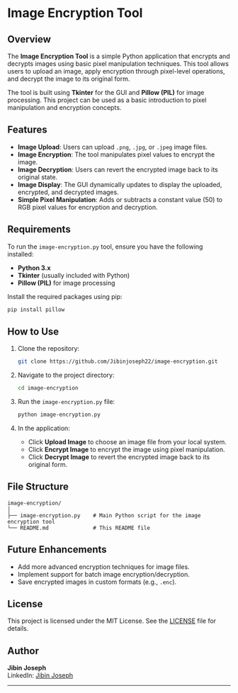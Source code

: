 

# Image Encryption Tool 

## Overview
The **Image Encryption Tool** is a simple Python application that encrypts and decrypts images using basic pixel manipulation techniques. This tool allows users to upload an image, apply encryption through pixel-level operations, and decrypt the image to its original form.

The tool is built using **Tkinter** for the GUI and **Pillow (PIL)** for image processing. This project can be used as a basic introduction to pixel manipulation and encryption concepts.

## Features
- **Image Upload**: Users can upload `.png`, `.jpg`, or `.jpeg` image files.
- **Image Encryption**: The tool manipulates pixel values to encrypt the image.
- **Image Decryption**: Users can revert the encrypted image back to its original state.
- **Image Display**: The GUI dynamically updates to display the uploaded, encrypted, and decrypted images.
- **Simple Pixel Manipulation**: Adds or subtracts a constant value (50) to RGB pixel values for encryption and decryption.

## Requirements
To run the `image-encryption.py` tool, ensure you have the following installed:

- **Python 3.x**
- **Tkinter** (usually included with Python)
- **Pillow (PIL)** for image processing

Install the required packages using pip:
```bash
pip install pillow
```

## How to Use
1. Clone the repository:
   ```bash
   git clone https://github.com/Jibinjoseph22/image-encryption.git
   ```
   
2. Navigate to the project directory:
   ```bash
   cd image-encryption
   ```

3. Run the `image-encryption.py` file:
   ```bash
   python image-encryption.py
   ```

4. In the application:
   - Click **Upload Image** to choose an image file from your local system.
   - Click **Encrypt Image** to encrypt the image using pixel manipulation.
   - Click **Decrypt Image** to revert the encrypted image back to its original form.

## File Structure
```
image-encryption/
│
├── image-encryption.py    # Main Python script for the image encryption tool
└── README.md              # This README file
```

## Future Enhancements
- Add more advanced encryption techniques for image files.
- Implement support for batch image encryption/decryption.
- Save encrypted images in custom formats (e.g., `.enc`).

## License
This project is licensed under the MIT License. See the [LICENSE](LICENSE) file for details.

## Author
**Jibin Joseph**  
LinkedIn: [Jibin Joseph](https://www.linkedin.com/in/jibinjoseph2)

---
